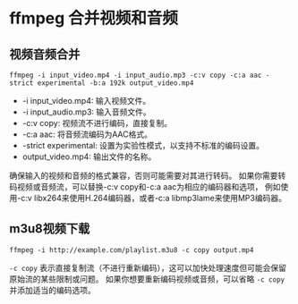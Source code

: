 # ffmpeg 合并视频和音频

## 视频音频合并
```
ffmpeg -i input_video.mp4 -i input_audio.mp3 -c:v copy -c:a aac -strict experimental -b:a 192k output_video.mp4
```

- -i input_video.mp4: 输入视频文件。
- -i input_audio.mp3: 输入音频文件。
- -c:v copy: 视频流不进行编码，直接复制。
- -c:a aac: 将音频流编码为AAC格式。
- -strict experimental: 设置为实验性模式，以支持不标准的编码设置。
- output_video.mp4: 输出文件的名称。

确保输入的视频和音频的格式兼容，否则可能需要对其进行转码。
如果你需要转码视频或音频流，可以替换-c:v copy和-c:a aac为相应的编码器和选项，
例如使用-c:v libx264来使用H.264编码器，或者-c:a libmp3lame来使用MP3编码器。

## m3u8视频下载
```
ffmpeg -i http://example.com/playlist.m3u8 -c copy output.mp4
````

`-c copy` 表示直接复制流（不进行重新编码），这可以加快处理速度但可能会保留原始流的某些限制或问题。
如果你想要重新编码视频或音频，可以省略 `-c copy` 并添加适当的编码选项。  